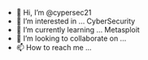- 👋 Hi, I’m @cypersec21
- 👀 I’m interested in ... CyberSecurity 
- 🌱 I’m currently learning ... Metasploit 
- 💞️ I’m looking to collaborate on ...
- 📫 How to reach me ... 

<!---
cypersec21/cypersec21 is a ✨ special ✨ repository because its `README.md` (this file) appears on your GitHub profile.
You can click the Preview link to take a look at your changes.
--->
